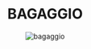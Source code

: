 <div align="center">
  <h1>BAGAGGIO</h1>
</h1>

<img src="https://bosquegraopara.com.br/wp-content/uploads/2018/11/Bagaggio-leblon-logo-1132x670.jpg" alt="bagaggio"/>
